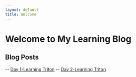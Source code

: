 ```yaml
---
layout: default
title: Welcome
---
```

# Welcome to My Learning Blog

## Blog Posts

-- [Day 1-Learning Triton](./_posts/2025-03-08-triton-day1.md)
-- [Day 2-Learning Triton](./_posts/2025-03-09-triton-day2.md)